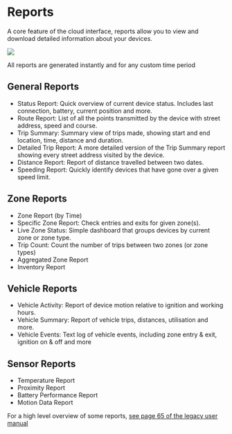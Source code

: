 # Reports

A core feature of the cloud interface, reports allow you to view and download detailed information about your devices.

![](https://i.imgur.com/mwffaBW.png)

All reports are generated instantly and for any custom time period

## General Reports

 - Status Report: Quick overview of current device status. Includes last connection, battery, current position and more.
 - Route Report: List of all the points transmitted by the device with street address, speed and course.
 - Trip Summary: Summary view of trips made, showing start and end location, time, distance and duration.
 - Detailed Trip Report: A more detailed version of the Trip Summary report showing every street address visited by the
device.
 - Distance Report: Report of distance travelled between two dates.
 - Speeding Report: Quickly identify devices that have gone over a given speed limit.

## Zone Reports

 - Zone Report (by Time)
 - Specific Zone Report: Check entries and exits for given zone(s).
 - Live Zone Status: Simple dashboard that groups devices by current zone or zone type.
 - Trip Count: Count the number of trips between two zones (or zone types)
 - Aggregated Zone Report
 - Inventory Report

## Vehicle Reports

 - Vehicle Activity: Report of device motion relative to ignition and working hours.
 - Vehicle Summary: Report of vehicle trips, distances, utilisation and more.
 - Vehicle Events: Text log of vehicle events, including zone entry & exit, ignition on & off and more

## Sensor Reports

 - Temperature Report
 - Proximity Report
 - Battery Performance Report
 - Motion Data Report

For a high level overview of some reports, [see page 65 of the legacy user manual](https://lightbug.io/user_manual.pdf)
